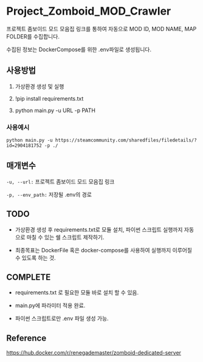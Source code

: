 # Project_Zomboid_MOD_Crawler

프로젝트 좀보이드 모드 모음집 링크를 통하여 자동으로 MOD ID, MOD NAME, MAP FOLDER를 수집합니다.

수집된 정보는 DockerCompose를 위한 .env파일로 생성됩니다.

## 사용방법

1. 가상환경 생성 및 실행

2. !pip install requirements.txt

3. python main.py -u URL -p PATH

### 사용예시

```
python main.py -u https://steamcommunity.com/sharedfiles/filedetails/?id=2904181752 -p ./
```

## 매개변수

`-u, --url:` 프로젝트 좀보이드 모드 모음집 링크

`-p, --env_path:` 저장될 .env의 경로

## TODO

- 가상환경 생성 후 requirements.txt로 모듈 설치, 파이썬 스크립트 실행까지 자동으로 마칠 수 있는 쉘 스크립트 제작하기.

- 최종목표는 DockerFile 혹은 docker-compose를 사용하여 실행까지 이루어질 수 있도록 하는 것.

## COMPLETE

- requirements.txt 로 필요한 모듈 바로 설치 할 수 있음.

- main.py에 파라미터 적용 완료.

- 파이썬 스크립트로만 .env 파일 생성 가능.

## Reference

https://hub.docker.com/r/renegademaster/zomboid-dedicated-server
